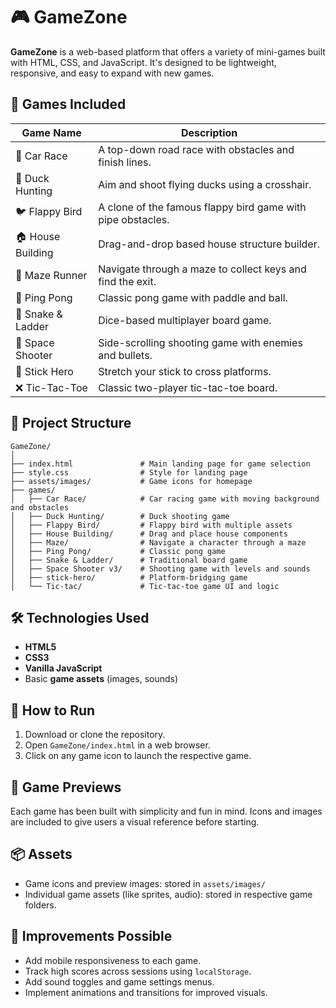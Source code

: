 # 🎮 GameZone

**GameZone** is a web-based platform that offers a variety of mini-games built with HTML, CSS, and JavaScript. It's designed to be lightweight, responsive, and easy to expand with new games.

## 🌟 Games Included

| Game Name         | Description                                                 |
| ----------------- | ----------------------------------------------------------- |
| 🚗 Car Race       | A top-down road race with obstacles and finish lines.       |
| 🦆 Duck Hunting   | Aim and shoot flying ducks using a crosshair.               |
| 🐦 Flappy Bird    | A clone of the famous flappy bird game with pipe obstacles. |
| 🏠 House Building | Drag-and-drop based house structure builder.                |
| 🧭 Maze Runner    | Navigate through a maze to collect keys and find the exit.  |
| 🏓 Ping Pong      | Classic pong game with paddle and ball.                     |
| 🐍 Snake & Ladder | Dice-based multiplayer board game.                          |
| 🚀 Space Shooter  | Side-scrolling shooting game with enemies and bullets.      |
| 🧍 Stick Hero     | Stretch your stick to cross platforms.                      |
| ❌ Tic-Tac-Toe     | Classic two-player tic-tac-toe board.                       |

## 📁 Project Structure

```
GameZone/
│
├── index.html               # Main landing page for game selection
├── style.css                # Style for landing page
├── assets/images/           # Game icons for homepage
├── games/
│   ├── Car Race/            # Car racing game with moving background and obstacles
│   ├── Duck Hunting/        # Duck shooting game
│   ├── Flappy Bird/         # Flappy bird with multiple assets
│   ├── House Building/      # Drag and place house components
│   ├── Maze/                # Navigate a character through a maze
│   ├── Ping Pong/           # Classic pong game
│   ├── Snake & Ladder/      # Traditional board game
│   ├── Space Shooter v3/    # Shooting game with levels and sounds
│   ├── stick-hero/          # Platform-bridging game
│   └── Tic-tac/             # Tic-tac-toe game UI and logic
```

## 🛠 Technologies Used

* **HTML5**
* **CSS3**
* **Vanilla JavaScript**
* Basic **game assets** (images, sounds)

## 🚀 How to Run

1. Download or clone the repository.
2. Open `GameZone/index.html` in a web browser.
3. Click on any game icon to launch the respective game.

## 🧩 Game Previews

Each game has been built with simplicity and fun in mind. Icons and images are included to give users a visual reference before starting.

## 📦 Assets

* Game icons and preview images: stored in `assets/images/`
* Individual game assets (like sprites, audio): stored in respective game folders.

## 🔧 Improvements Possible

* Add mobile responsiveness to each game.
* Track high scores across sessions using `localStorage`.
* Add sound toggles and game settings menus.
* Implement animations and transitions for improved visuals.

